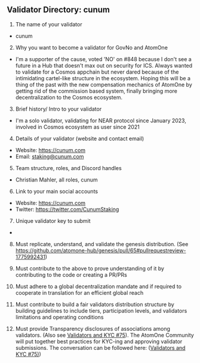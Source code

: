 ## Validator Directory: cunum

1) The name of your validator

- cunum

2) Why you want to become a validator for GovNo and AtomOne

- I'm a supporter of the cause, voted 'NO' on #848 because I don't see a future in a Hub that doesn't max out on security for ICS. Always wanted to validate for a Cosmos appchain but never dared because of the intimidating cartel-like structure in the ecosystem. Hoping this will be a thing of the past with the new compensation mechanics of AtomOne by getting rid of the commission based system, finally bringing more decentralization to the Cosmos ecosystem.

3) Brief history/ Intro to your validator

- I'm a solo validator, validating for NEAR protocol since January 2023, involved in Cosmos ecosystem as user since 2021

4) Details of your validator (website and contact email)

- Website: https://cunum.com
- Email: staking@cunum.com

5) Team structure, roles, and Discord handles

- Christian Mahler, all roles, cunum

6) Link to your main social accounts

- Website: https://cunum.com
- Twitter: https://twitter.com/CunumStaking

7) Unique validator key to submit

- 

8) Must replicate, understand, and validate the genesis distribution. (See https://github.com/atomone-hub/genesis/pull/65#pullrequestreview-1775992431)

9) Must contribute to the above to prove understanding of it by contributing to the code or creating a PR/PRs

10) Must adhere to a global decentralization mandate and if required to cooperate in translation for an efficient global reach

11) Must contribute to build a fair validators distribution structure by building guidelines to include tiers, participation levels, and validators limitations and operating conditions

12) Must provide Transparency disclosures of associations among validators. (Also see [Validators and KYC #75](https://github.com/atomone-hub/genesis/issues/75#issue-2034573094)). The AtomOne Community will put together best practices for KYC-ing and approving validator submissions. The conversation can be followed here: ([Validators and KYC #75)](https://github.com/atomone-hub/genesis/issues/75#issue-2034573094))